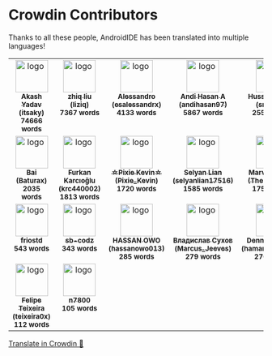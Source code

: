 # Crowdin Contributors

Thanks to all these people, AndroidIDE has been translated into multiple languages!

<!-- CROWDIN-CONTRIBUTORS-START -->
<table>
  <tbody>
    <tr>
      <td align="center" valign="top">
        <a href="https://crowdin.com/profile/itsaky"><img alt="logo" style="width: 64px" src="https://crowdin-static.downloads.crowdin.com/avatar/15548591/medium/3c5f3139891eb92915fcf4c1e7ca120e.jpeg" />
          <br />
          <sub><b>Akash Yadav (itsaky)</b></sub></a>
        <br />
        <sub><b>74666 words</b></sub>
      </td>
      <td align="center" valign="top">
        <a href="https://crowdin.com/profile/liziq"><img alt="logo" style="width: 64px" src="https://crowdin-static.downloads.crowdin.com/avatar/15757161/medium/f3903c160404f095de68760f81609430.jpeg" />
          <br />
          <sub><b>zhiq liu (liziq)</b></sub></a>
        <br />
        <sub><b>7367 words</b></sub>
      </td>
      <td align="center" valign="top">
        <a href="https://crowdin.com/profile/esalessandrx"><img alt="logo" style="width: 64px" src="https://crowdin-static.downloads.crowdin.com/avatar/15563911/medium/a2262fe354d51d9c991d06fcace20b7a.jpg" />
          <br />
          <sub><b>Alessandro (esalessandrx)</b></sub></a>
        <br />
        <sub><b>4133 words</b></sub>
      </td>
      <td align="center" valign="top">
        <a href="https://crowdin.com/profile/andihasan97"><img alt="logo" style="width: 64px" src="https://crowdin-static.downloads.crowdin.com/avatar/15550047/medium/ac9578131f9d0bd877837b2ac604795d.png" />
          <br />
          <sub><b>Andi Hasan A (andihasan97)</b></sub></a>
        <br />
        <sub><b>5867 words</b></sub>
      </td>
      <td align="center" valign="top">
        <a href="https://crowdin.com/profile/smith8h"><img alt="logo" style="width: 64px" src="https://crowdin-static.downloads.crowdin.com/avatar/15550455/medium/9c5a3d089c209487340abb35d74b5b7c.jpg" />
          <br />
          <sub><b>Hussein Smith (smith8h)</b></sub></a>
        <br />
        <sub><b>2550 words</b></sub>
      </td>
      <td align="center" valign="top">
        <a href="https://crowdin.com/profile/Smooth-E"><img alt="logo" style="width: 64px" src="https://crowdin-static.downloads.crowdin.com/avatar/15555625/medium/1fc098969551e0430a579242afe26c5f.png" />
          <br />
          <sub><b>Smooth-E</b></sub></a>
        <br />
        <sub><b>4114 words</b></sub>
      </td>
      <td align="center" valign="top">
        <a href="https://crowdin.com/profile/rafael_mn"><img alt="logo" style="width: 64px" src="https://crowdin-static.downloads.crowdin.com/avatar/15197694/medium/e75e727190d17436b60e284b50bfb32f_default.png" />
          <br />
          <sub><b>rafael_mn</b></sub></a>
        <br />
        <sub><b>4078 words</b></sub>
      </td>
      <td align="center" valign="top">
        <a href="https://crowdin.com/profile/drakulaboy"><img alt="logo" style="width: 64px" src="https://crowdin-static.downloads.crowdin.com/avatar/15749489/medium/3b3b4c672b219fa985c0bf5d665a1d7c.png" />
          <br />
          <sub><b>Adrian (drakulaboy)</b></sub></a>
        <br />
        <sub><b>2077 words</b></sub>
      </td>
    </tr>
    <tr>
      <td align="center" valign="top">
        <a href="https://crowdin.com/profile/Baturax"><img alt="logo" style="width: 64px" src="https://crowdin-static.downloads.crowdin.com/avatar/15503338/medium/84e6393daad44746e6f870fd1a19bcb6.png" />
          <br />
          <sub><b>Bai (Baturax)</b></sub></a>
        <br />
        <sub><b>2035 words</b></sub>
      </td>
      <td align="center" valign="top">
        <a href="https://crowdin.com/profile/krc440002"><img alt="logo" style="width: 64px" src="https://crowdin-static.downloads.crowdin.com/avatar/12564628/medium/addb4132479fae98076ae2fa4ccb42a4_default.png" />
          <br />
          <sub><b>Furkan Karcıoğlu (krc440002)</b></sub></a>
        <br />
        <sub><b>1813 words</b></sub>
      </td>
      <td align="center" valign="top">
        <a href="https://crowdin.com/profile/Pixie_Kevin"><img alt="logo" style="width: 64px" src="https://crowdin-static.downloads.crowdin.com/avatar/15346332/medium/d50d7916e6920d66b9958414f505ab25.jpg" />
          <br />
          <sub><b>☆Pixie Kevin☆ (Pixie_Kevin)</b></sub></a>
        <br />
        <sub><b>1720 words</b></sub>
      </td>
      <td align="center" valign="top">
        <a href="https://crowdin.com/profile/selyanlian17516"><img alt="logo" style="width: 64px" src="https://crowdin-static.downloads.crowdin.com/avatar/15547677/medium/f9e760635fee6bdc359732233aea790d.jpeg" />
          <br />
          <sub><b>Selyan Lian (selyanlian17516)</b></sub></a>
        <br />
        <sub><b>1585 words</b></sub>
      </td>
      <td align="center" valign="top">
        <a href="https://crowdin.com/profile/TheDonMarv"><img alt="logo" style="width: 64px" src="https://crowdin-static.downloads.crowdin.com/avatar/15549947/medium/7e2d0178f0ff00eba107fac474caa6a2.png" />
          <br />
          <sub><b>Marvin Stelter (TheDonMarv)</b></sub></a>
        <br />
        <sub><b>1756 words</b></sub>
      </td>
      <td align="center" valign="top">
        <a href="https://crowdin.com/profile/ranjitsingha"><img alt="logo" style="width: 64px" src="https://crowdin-static.downloads.crowdin.com/avatar/16160248/medium/fc57448235af07fb7198e51157bd3d9b.jpeg" />
          <br />
          <sub><b>Ranjit (ranjitsingha)</b></sub></a>
        <br />
        <sub><b>1088 words</b></sub>
      </td>
      <td align="center" valign="top">
        <a href="https://crowdin.com/profile/deepkrg17"><img alt="logo" style="width: 64px" src="https://crowdin-static.downloads.crowdin.com/avatar/15548687/medium/728142e47177cd0a16f27404215a9a69.png" />
          <br />
          <sub><b>Deep Kr. Ghosh (deepkrg17)</b></sub></a>
        <br />
        <sub><b>1523 words</b></sub>
      </td>
      <td align="center" valign="top">
        <a href="https://crowdin.com/profile/tct123"><img alt="logo" style="width: 64px" src="https://crowdin-static.downloads.crowdin.com/avatar/15267698/medium/322d599848cfa45502662989d2208a22.jpg" />
          <br />
          <sub><b>tct123</b></sub></a>
        <br />
        <sub><b>918 words</b></sub>
      </td>
    </tr>
    <tr>
      <td align="center" valign="top">
        <a href="https://crowdin.com/profile/friostd"><img alt="logo" style="width: 64px" src="https://crowdin-static.downloads.crowdin.com/avatar/15549279/medium/2d1718f34c949d5df55e346a0d6e5cb0.jpeg" />
          <br />
          <sub><b>friostd</b></sub></a>
        <br />
        <sub><b>543 words</b></sub>
      </td>
      <td align="center" valign="top">
        <a href="https://crowdin.com/profile/sb-codz"><img alt="logo" style="width: 64px" src="https://crowdin-static.downloads.crowdin.com/avatar/15917451/medium/0c662ef3e0d22b939bc5fa42db83f174.png" />
          <br />
          <sub><b>sb-codz</b></sub></a>
        <br />
        <sub><b>343 words</b></sub>
      </td>
      <td align="center" valign="top">
        <a href="https://crowdin.com/profile/hassanowo013"><img alt="logo" style="width: 64px" src="https://crowdin-static.downloads.crowdin.com/avatar/16205550/medium/75073a2fde9eb6735fae539714cda4e1.jpeg" />
          <br />
          <sub><b>HASSAN OWO (hassanowo013)</b></sub></a>
        <br />
        <sub><b>285 words</b></sub>
      </td>
      <td align="center" valign="top">
        <a href="https://crowdin.com/profile/Marcus_Jeeves"><img alt="logo" style="width: 64px" src="https://crowdin-static.downloads.crowdin.com/avatar/15930373/medium/64fdfbf36048d06fa800c60cfc455cba_default.png" />
          <br />
          <sub><b>Владислав Сухов (Marcus_Jeeves)</b></sub></a>
        <br />
        <sub><b>279 words</b></sub>
      </td>
      <td align="center" valign="top">
        <a href="https://crowdin.com/profile/hamanndenny29"><img alt="logo" style="width: 64px" src="https://crowdin-static.downloads.crowdin.com/avatar/16533621/medium/6dbc7a6b570d254d96b84b93fe7cb4aa.png" />
          <br />
          <sub><b>Denny Hamann (hamanndenny29)</b></sub></a>
        <br />
        <sub><b>276 words</b></sub>
      </td>
      <td align="center" valign="top">
        <a href="https://crowdin.com/profile/Tanya7z"><img alt="logo" style="width: 64px" src="https://crowdin-static.downloads.crowdin.com/avatar/14307200/medium/1f9dbd438be62b9ca369cb2220f413bd.jpg" />
          <br />
          <sub><b>Tanya7z</b></sub></a>
        <br />
        <sub><b>251 words</b></sub>
      </td>
      <td align="center" valign="top">
        <a href="https://crowdin.com/profile/Rosemoe168"><img alt="logo" style="width: 64px" src="https://crowdin-static.downloads.crowdin.com/avatar/15594415/medium/0b5e9fd932dea6e26e4a19784a96af1d.jpeg" />
          <br />
          <sub><b>Rosemoe (Rosemoe168)</b></sub></a>
        <br />
        <sub><b>131 words</b></sub>
      </td>
      <td align="center" valign="top">
        <a href="https://crowdin.com/profile/mhyh7466"><img alt="logo" style="width: 64px" src="https://crowdin-static.downloads.crowdin.com/avatar/16152462/medium/f8348371b20dbd6826c0a0f41b99754e.jpeg" />
          <br />
          <sub><b>Pixel Line (mhyh7466)</b></sub></a>
        <br />
        <sub><b>114 words</b></sub>
      </td>
    </tr>
    <tr>
      <td align="center" valign="top">
        <a href="https://crowdin.com/profile/teixeira0x"><img alt="logo" style="width: 64px" src="https://crowdin-static.downloads.crowdin.com/avatar/16084126/medium/b92af4747ac373ef9b79713a37f42774.jpg" />
          <br />
          <sub><b>Felipe Teixeira (teixeira0x)</b></sub></a>
        <br />
        <sub><b>112 words</b></sub>
      </td>
      <td align="center" valign="top">
        <a href="https://crowdin.com/profile/n7800"><img alt="logo" style="width: 64px" src="https://crowdin-static.downloads.crowdin.com/avatar/15765973/medium/579634adb79b475504794d7e4806d3d8_default.png" />
          <br />
          <sub><b>n7800</b></sub></a>
        <br />
        <sub><b>105 words</b></sub>
      </td>
    </tr>
  </tbody>
</table><a href="https://crowdin.com/project/androidide" target="_blank">Translate in Crowdin 🚀</a>
<!-- CROWDIN-CONTRIBUTORS-END -->
